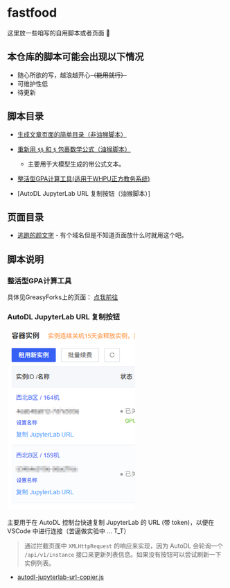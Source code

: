 # fastfood
这里放一些咱写的自用脚本或者页面 🍕

## 本仓库的脚本可能会出现以下情况

* 随心所欲的写，越浪越开心<del>（能用就行）</del>
* 可维护性低
* 待更新

## 脚本目录

* [生成文章页面的简单目录（非油猴脚本）](catalogue.js)

* [重新用 `$$` 和 `$` 包裹数学公式（油猴脚本）](https://github.com/SomeBottle/fastfood/blob/main/formulaRewrapper.js)
  * 主要用于大模型生成的带公式文本。  

* [整活型GPA计算工具(适用于WHPU正方教务系统)](#整活型gpa计算工具)

* [AutoDL JupyterLab URL 复制按钮（油猴脚本）]

## 页面目录

* [逃跑的颜文字](kaomoji.html) - 有个域名但是不知道页面放什么时就用这个吧。  

## 脚本说明

### 整活型GPA计算工具

具体见GreasyForks上的页面： [点我前往](https://greasyfork.org/zh-CN/scripts/440188-%E6%95%B4%E6%B4%BB%E5%9E%8Bgpa%E8%AE%A1%E7%AE%97%E5%B7%A5%E5%85%B7-%E9%80%82%E7%94%A8%E4%BA%8Ewhpu%E6%AD%A3%E6%96%B9%E6%95%99%E5%8A%A1%E7%B3%BB%E7%BB%9F)  

### AutoDL JupyterLab URL 复制按钮

![example](./pics/jupyterLabUrlCopier/example.png)  

主要用于在 AutoDL 控制台快速复制 JupyterLab 的 URL (带 token)，以便在 VSCode 中进行连接（苦逼做实验中 ... T_T）  

> 通过拦截页面中 `XMLHttpRequest` 的响应来实现，因为 AutoDL 会轮询一个 `/api/v1/instance` 接口来更新列表信息。如果没有按钮可以尝试刷新一下实例列表。  

* [autodl-jupyterlab-url-copier.js](./autodl-jupyterlab-url-copier.js)  

